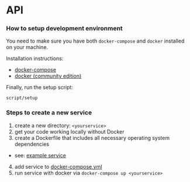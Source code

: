 # API

### How to setup development environment

You need to make sure you have both `docker-compose` and `docker` installed on your machine.

Installation instructions:
* [docker-compose](https://docs.docker.com/compose/install/#install-compose)
* [docker (community edition)](https://docs.docker.com/install/)


Finally, run the setup script:
```
script/setup
```

### Steps to create a new service
1) create a new directory: `<yourservice>`
2) get your code working locally without Docker
3) create a Dockerfile that includes all necessary operating system dependencies
  - see: [example service](example_service)
4) add service to [docker-compose.yml](docker-compose.yml)
5) run service with docker via `docker-compose up <yourservice>`
